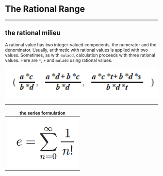# The Rational Range

----


## the rational milieu

A rational value has two integer-valued components, the numerator and the denominator. Usually, arithmetic with rational values is applied with two values.  Sometimes, as with `muladd`, calculation proceeds with three rational values.  Here are `*`, `+` and `muladd` using rational values.



![rationalarith](assets/rationalarith.PNG)



-----

|      the series formulation         |
|:-----------------------------------:|
| ![e_series](assets/e_series.PNG)    |
